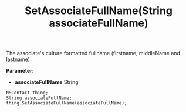 ﻿---
uid: crmscript_ref_NSContact_SetAssociateFullName
title: SetAssociateFullName(String associateFullName)
intellisense: NSContact.SetAssociateFullName
keywords: NSContact, GetAssociateFullName
so.topic: reference
---

The associate's culture formatted fullname (firstname, middleName and lastname)

**Parameter:** 
 - **associateFullName** String

```crmscript
NSContact thing;
String associateFullName;
thing.SetAssociateFullName(associateFullName);
```

